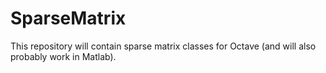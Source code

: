 # SparseMatrix
This repository will contain sparse matrix classes for Octave (and will also probably work in Matlab).
